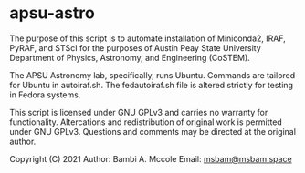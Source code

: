 # apsu-astro

The purpose of this script is to automate installation of Miniconda2, IRAF, PyRAF, and STScI for the purposes of Austin Peay State University Department of Physics, Astronomy, and Engineering (CoSTEM).

The APSU Astronomy lab, specifically, runs Ubuntu. Commands are tailored for Ubuntu in autoiraf.sh.
The fedautoiraf.sh file is altered strictly for testing in Fedora systems.

This script is licensed under GNU GPLv3 and carries no warranty for functionality.
Altercations and redistribution of original work is permitted under GNU GPLv3.
Questions and comments may be directed at the original author.

Copyright (C) 2021
Author: Bambi A. Mccole
Email: msbam@msbam.space
